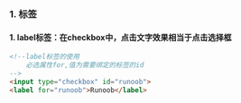 ### 1. 标签

#### 1. **label标签**：在checkbox中，点击文字效果相当于点击选择框

```html
<!--label标签的使用
    必选属性for,值为需要绑定的标签的id
-->
<input type="checkbox" id="runoob">
<label for="runoob">Runoob</label>
```

